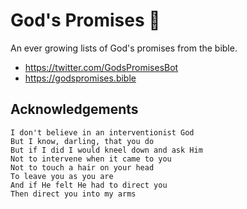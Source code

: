 # God's Promises 🙏

An ever growing lists of God's promises from the bible.

- https://twitter.com/GodsPromisesBot
- https://godspromises.bible

## Acknowledgements

```
I don't believe in an interventionist God
But I know, darling, that you do
But if I did I would kneel down and ask Him
Not to intervene when it came to you
Not to touch a hair on your head
To leave you as you are
And if He felt He had to direct you
Then direct you into my arms
```
